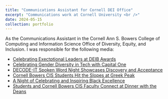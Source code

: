```yaml
---
title: "Communications Assistant for Cornell DEI Office"
excerpt: "Communications work at Cornell University <br />"
date: 2024-05-15
collection: portfolio
---
```


As the Communications Assistant in the Cornell Ann S. Bowers College of Computing and Information Science Office of
Diversity, Equity, and Inclusion. I was responsible for the following media:

- [Celebrating Exectptional Leaders at DEIB Awards](https://cis.cornell.edu/celebrating-exceptional-leaders-deib-awards-and-cis-formal)
- [Celebrating Gender Diversity in Tech with Capital
One](https://cis.cornell.edu/celebrating-gender-diversity-tech-capital-one)
- [DECODE-IT Spoken Word Night Showcases Discovery and
Acceptance](https://cis.cornell.edu/decode-it-spoken-word-night-showcases-discovery-and-acceptance)
- [Cornell Bowers CIS Students Hit the Slopes at Greek
Peak](https://cis.cornell.edu/cornell-bowers-cis-students-hit-slopes-greek-peak)
- [A Night of Celebrating and Inspiring Black
Excellence](https://cis.cornell.edu/night-celebrating-and-inspiring-black-excellence)
- [Students and Cornell Bowers CIS Faculty Connect at Dinner with the
Deans](https://cis.cornell.edu/students-and-cornell-bowers-cis-faculty-connect-dinner-deans)

